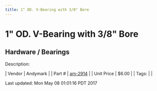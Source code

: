 ```yaml
---
title: 1" OD. V-Bearing with 3/8" Bore
---
```


# 1" OD. V-Bearing with 3/8" Bore
## Hardware / Bearings
Description: 	 

| Vendor | Andymark | 
| Part # | [am-2914](http://www.andymark.com/product-p/am-2914.htm) | 
| Unit Price | $6.00 | 
| Tags: |  | 

Last updated: Mon May 08 01:01:16 PDT 2017